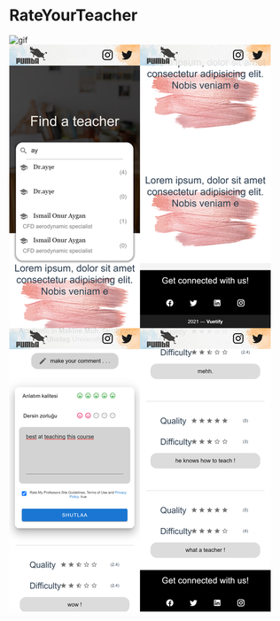 # RateYourTeacher

<img width="200px"  src="./images/Profile-8.gif" title="gif"/>
<img src="./images/merged-images.jpg" title="gif"/>
